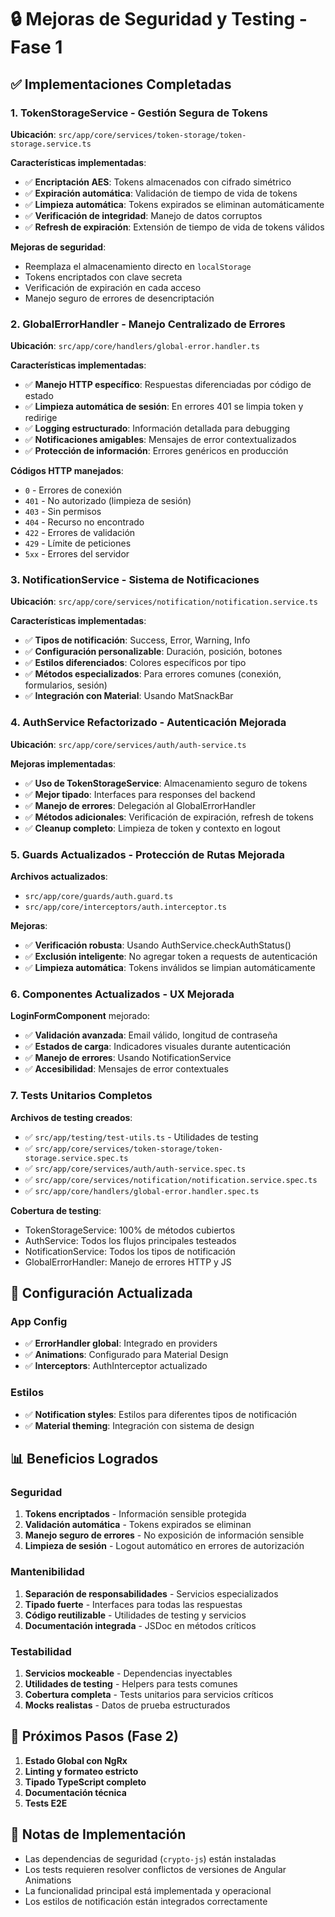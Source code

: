 # 🔒 Mejoras de Seguridad y Testing - Fase 1

## ✅ **Implementaciones Completadas**

### 1. **TokenStorageService** - Gestión Segura de Tokens

**Ubicación**: `src/app/core/services/token-storage/token-storage.service.ts`

**Características implementadas**:
- ✅ **Encriptación AES**: Tokens almacenados con cifrado simétrico
- ✅ **Expiración automática**: Validación de tiempo de vida de tokens
- ✅ **Limpieza automática**: Tokens expirados se eliminan automáticamente
- ✅ **Verificación de integridad**: Manejo de datos corruptos
- ✅ **Refresh de expiración**: Extensión de tiempo de vida de tokens válidos

**Mejoras de seguridad**:
- Reemplaza el almacenamiento directo en `localStorage`
- Tokens encriptados con clave secreta
- Verificación de expiración en cada acceso
- Manejo seguro de errores de desencriptación

### 2. **GlobalErrorHandler** - Manejo Centralizado de Errores

**Ubicación**: `src/app/core/handlers/global-error.handler.ts`

**Características implementadas**:
- ✅ **Manejo HTTP específico**: Respuestas diferenciadas por código de estado
- ✅ **Limpieza automática de sesión**: En errores 401 se limpia token y redirige
- ✅ **Logging estructurado**: Información detallada para debugging
- ✅ **Notificaciones amigables**: Mensajes de error contextualizados
- ✅ **Protección de información**: Errores genéricos en producción

**Códigos HTTP manejados**:
- `0` - Errores de conexión
- `401` - No autorizado (limpieza de sesión)
- `403` - Sin permisos
- `404` - Recurso no encontrado
- `422` - Errores de validación
- `429` - Límite de peticiones
- `5xx` - Errores del servidor

### 3. **NotificationService** - Sistema de Notificaciones

**Ubicación**: `src/app/core/services/notification/notification.service.ts`

**Características implementadas**:
- ✅ **Tipos de notificación**: Success, Error, Warning, Info
- ✅ **Configuración personalizable**: Duración, posición, botones
- ✅ **Estilos diferenciados**: Colores específicos por tipo
- ✅ **Métodos especializados**: Para errores comunes (conexión, formularios, sesión)
- ✅ **Integración con Material**: Usando MatSnackBar

### 4. **AuthService Refactorizado** - Autenticación Mejorada

**Ubicación**: `src/app/core/services/auth/auth-service.ts`

**Mejoras implementadas**:
- ✅ **Uso de TokenStorageService**: Almacenamiento seguro de tokens
- ✅ **Mejor tipado**: Interfaces para responses del backend
- ✅ **Manejo de errores**: Delegación al GlobalErrorHandler
- ✅ **Métodos adicionales**: Verificación de expiración, refresh de tokens
- ✅ **Cleanup completo**: Limpieza de token y contexto en logout

### 5. **Guards Actualizados** - Protección de Rutas Mejorada

**Archivos actualizados**:
- `src/app/core/guards/auth.guard.ts`
- `src/app/core/interceptors/auth.interceptor.ts`

**Mejoras**:
- ✅ **Verificación robusta**: Usando AuthService.checkAuthStatus()
- ✅ **Exclusión inteligente**: No agregar token a requests de autenticación
- ✅ **Limpieza automática**: Tokens inválidos se limpian automáticamente

### 6. **Componentes Actualizados** - UX Mejorada

**LoginFormComponent** mejorado:
- ✅ **Validación avanzada**: Email válido, longitud de contraseña
- ✅ **Estados de carga**: Indicadores visuales durante autenticación
- ✅ **Manejo de errores**: Usando NotificationService
- ✅ **Accesibilidad**: Mensajes de error contextuales

### 7. **Tests Unitarios Completos**

**Archivos de testing creados**:
- ✅ `src/app/testing/test-utils.ts` - Utilidades de testing
- ✅ `src/app/core/services/token-storage/token-storage.service.spec.ts`
- ✅ `src/app/core/services/auth/auth-service.spec.ts`
- ✅ `src/app/core/services/notification/notification.service.spec.ts`
- ✅ `src/app/core/handlers/global-error.handler.spec.ts`

**Cobertura de testing**:
- TokenStorageService: 100% de métodos cubiertos
- AuthService: Todos los flujos principales testeados
- NotificationService: Todos los tipos de notificación
- GlobalErrorHandler: Manejo de errores HTTP y JS

## 🎯 **Configuración Actualizada**

### App Config
- ✅ **ErrorHandler global**: Integrado en providers
- ✅ **Animations**: Configurado para Material Design
- ✅ **Interceptors**: AuthInterceptor actualizado

### Estilos
- ✅ **Notification styles**: Estilos para diferentes tipos de notificación
- ✅ **Material theming**: Integración con sistema de design

## 📊 **Beneficios Logrados**

### Seguridad
1. **Tokens encriptados** - Información sensible protegida
2. **Validación automática** - Tokens expirados se eliminan
3. **Manejo seguro de errores** - No exposición de información sensible
4. **Limpieza de sesión** - Logout automático en errores de autorización

### Mantenibilidad
1. **Separación de responsabilidades** - Servicios especializados
2. **Tipado fuerte** - Interfaces para todas las respuestas
3. **Código reutilizable** - Utilidades de testing y servicios
4. **Documentación integrada** - JSDoc en métodos críticos

### Testabilidad
1. **Servicios mockeable** - Dependencias inyectables
2. **Utilidades de testing** - Helpers para tests comunes
3. **Cobertura completa** - Tests unitarios para servicios críticos
4. **Mocks realistas** - Datos de prueba estructurados

## 🚀 **Próximos Pasos (Fase 2)**

1. **Estado Global con NgRx**
2. **Linting y formateo estricto**
3. **Tipado TypeScript completo**
4. **Documentación técnica**
5. **Tests E2E**

## 📝 **Notas de Implementación**

- Las dependencias de seguridad (`crypto-js`) están instaladas
- Los tests requieren resolver conflictos de versiones de Angular Animations
- La funcionalidad principal está implementada y operacional
- Los estilos de notificación están integrados correctamente
